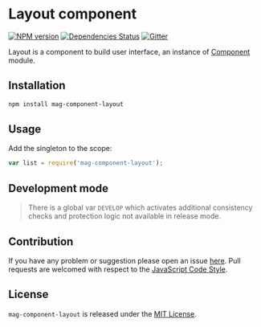 Layout component
================

[![NPM version](https://img.shields.io/npm/v/mag-component-layout.svg?style=flat-square)](https://www.npmjs.com/package/mag-component-layout)
[![Dependencies Status](https://img.shields.io/david/spasdk/component-layout.svg?style=flat-square)](https://david-dm.org/spasdk/component-layout)
[![Gitter](https://img.shields.io/badge/gitter-join%20chat-blue.svg?style=flat-square)](https://gitter.im/DarkPark/spasdk)


Layout is a component to build user interface, an instance of [Component](https://github.com/spasdk/component) module.


## Installation ##

```bash
npm install mag-component-layout
```


## Usage ##

Add the singleton to the scope:

```js
var list = require('mag-component-layout');
```


## Development mode ##

> There is a global var `DEVELOP` which activates additional consistency checks and protection logic not available in release mode.


## Contribution ##

If you have any problem or suggestion please open an issue [here](https://github.com/spasdk/component-layout/issues).
Pull requests are welcomed with respect to the [JavaScript Code Style](https://github.com/DarkPark/jscs).


## License ##

`mag-component-layout` is released under the [MIT License](license.md).
